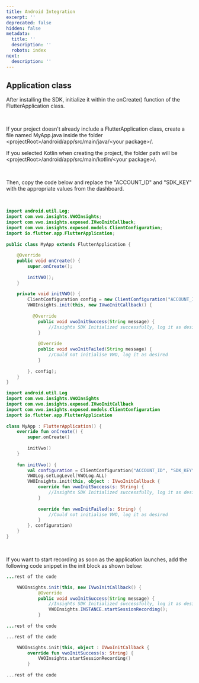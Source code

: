 ```yaml
---
title: Android Integration
excerpt: ''
deprecated: false
hidden: false
metadata:
  title: ''
  description: ''
  robots: index
next:
  description: ''
---
```

## Application class

After installing the SDK, initialize it within the onCreate() function of the FlutterApplication class.

<br />

If your project doesn't already include a FlutterApplication class, create a file named MyApp.java inside the folder &lt;projectRoot&gt;/android/app/src/main/java/&lt;your package&gt;/. 

If you selected Kotlin when creating the project, the folder path will be &lt;projectRoot&gt;/android/app/src/main/kotlin/&lt;your package&gt;/. 

<br />

Then, copy the code below and replace the "ACCOUNT\_ID" and "SDK\_KEY" with the appropriate values from the dashboard.

<br />

```java
import android.util.Log;
import com.vwo.insights.VWOInsights;
import com.vwo.insights.exposed.IVwoInitCallback;
import com.vwo.insights.exposed.models.ClientConfiguration;
import io.flutter.app.FlutterApplication;
 
public class MyApp extends FlutterApplication {
 
    @Override
    public void onCreate() {
        super.onCreate();
 
        initVWO();
    }
 
    private void initVWO() {
        ClientConfiguration config = new ClientConfiguration("ACCOUNT_ID", "SDK_KEY", null);
        VWOInsights.init(this, new IVwoInitCallback() {
 
          @Override
            public void vwoInitSuccess(String message) {
                //Insights SDK Initialized successfully, log it as desired
            }
          
            @Override
            public void vwoInitFailed(String message) {
                //Could not initialise VWO, log it as desired
            }
          
        }, config);
    }
}
```
```kotlin
import android.util.Log
import com.vwo.insights.VWOInsights
import com.vwo.insights.exposed.IVwoInitCallback
import com.vwo.insights.exposed.models.ClientConfiguration
import io.flutter.app.FlutterApplication
 
class MyApp : FlutterApplication() {
    override fun onCreate() {
        super.onCreate()
 
        initVwo()
    }
 
    fun initVwo() {
        val configuration = ClientConfiguration("ACCOUNT_ID", "SDK_KEY", null);
        VWOLog.setLogLevel(VWOLog.ALL)
        VWOInsights.init(this, object : IVwoInitCallback {
            override fun vwoInitSuccess(s: String) {
                //Insights SDK Initialized successfully, log it as desired
            }
 
            override fun vwoInitFailed(s: String) {
                //Could not initialise VWO, log it as desired
            }
        }, configuration)
    }
}
```

<br />

If you want to start recording as soon as the application launches, add the following code snippet in the init block as shown below:

```java
...rest of the code

    VWOInsights.init(this, new IVwoInitCallback() {
            @Override
            public void vwoInitSuccess(String message) {
                //Insights SDK Initialized successfully, log it as desired
                VWOInsights.INSTANCE.startSessionRecording();
            }
      
...rest of the code
```
```kotlin
...rest of the code

    VWOInsights.init(this, object : IVwoInitCallback {
        override fun vwoInitSuccess(s: String) {
            VWOInsights.startSessionRecording()
        }
        
...rest of the code
```